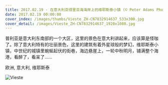 ```yaml
---
title: 2017.02.19 - 在意大利亚得里亚海海岸上的维耶斯泰小镇 (© Peter Adams Photography Ltd/Alamy)
date: 2017.02.19 00:00:00
cover_index: /images/thumbs/Vieste_ZH-CN7832914637_533x300.jpg
cover_detail: /images/Vieste_ZH-CN7832914637_1920x1080.jpg
---
```


普利亚是意大利东南部的一个大区，这里的景色在意大利讲起来，应该算是怪咖了。除了意大利特有的壮丽景色，这里的建筑有着外星球般的梦幻，维耶斯泰小镇，中世纪的城镇里蜿蜒起伏的街巷，海边悬崖上，一轮中秋明月，铺满整个海港，看醉了，看呆了……

欧洲, 意大利, 维耶斯泰

![Vieste](/images/Vieste_ZH-CN7832914637_1920x1080.jpg)
